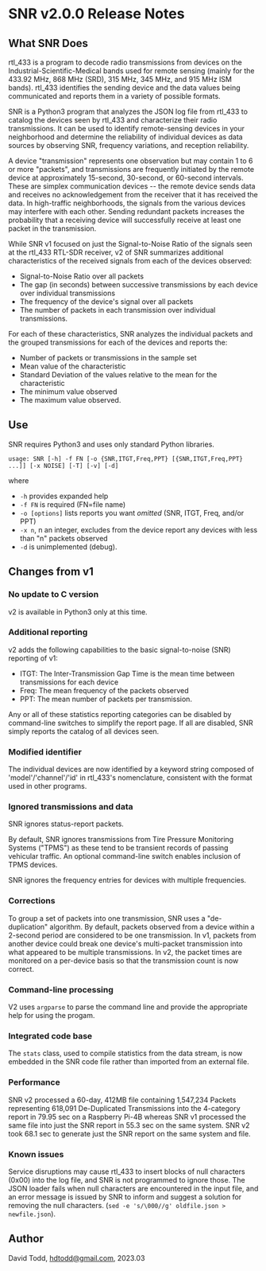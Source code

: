 # SNR v2.0.0 Release Notes

## What SNR Does

rtl\_433 is a program to decode radio transmissions from devices on the Industrial-Scientific-Medical bands used for remote sensing (mainly for the 433.92 MHz, 868 MHz (SRD), 315 MHz, 345 MHz, and 915 MHz ISM bands).  rtl\_433 identifies the sending device and the data values being communicated and reports them in a variety of possible formats.

SNR is a Python3 program that analyzes the JSON log file from rtl\_433 to catalog the devices seen by rtl\_433 and characterize their radio transmissions.  It can be used to identify remote-sensing devices in your neighborhood and determine the reliability of individual devices as data sources by observing SNR, frequency variations, and reception reliability.

A device "transmission" represents one observation but may contain 1 to 6 or more "packets", and transmissions are frequently initiated by the remote device at approximately 15-second, 30-second, or 60-second intervals.  These are simplex communication devices -- the remote device sends data and receives no acknowledgement from the receiver that it has received the data.  In high-traffic neighborhoods, the signals from the various devices may interfere with each other.  Sending redundant packets increases the probability that a receiving device will successfully receive at least one packet in the transmission.

While SNR v1 focused on just the Signal-to-Noise Ratio of the signals seen at the rtl\_433 RTL-SDR receiver, v2 of SNR summarizes additional characteristics of the received signals from each of the devices observed:

*  Signal-to-Noise Ratio over all packets
*  The gap (in seconds) between successive transmissions by each device over individual transmissions
*  The frequency of the device's signal over all packets
*  The number of packets in each transmission over individual transmissions.

For each of these characteristics, SNR analyzes the individual packets and the grouped transmissions for each of the devices and reports the:

*  Number of packets or transmissions in the sample set
*  Mean value of the characteristic
*  Standard Deviation of the values relative to the mean for the characteristic
*  The minimum value observed
*  The maximum value observed.

## Use

SNR requires Python3 and uses only standard Python libraries.

`usage: SNR [-h] -f FN [-o {SNR,ITGT,Freq,PPT} [{SNR,ITGT,Freq,PPT} ...]] [-x NOISE] [-T] [-v] [-d]`

where

*  `-h` provides expanded help
*  `-f FN` is required (FN=file name)
*  `-o [options]` lists reports you want *omitted* (SNR, ITGT, Freq, and/or PPT)
*  `-x n`, n an integer, excludes from the device report any devices with less than "n" packets observed
*  `-d` is unimplemented (debug).

## Changes from v1

### No update to C version

v2 is available in Python3 only at this time.  

### Additional reporting

v2 adds the following capabilities to the basic signal-to-noise (SNR) reporting of v1:

*  ITGT: The Inter-Transmission Gap Time is the mean time between transmissions for each device
*  Freq:  The mean frequency of the packets observed
*  PPT: The mean number of packets per transmission.

Any or all of these statistics reporting categories can be disabled by command-line switches to simplify the report page.  If all are disabled, SNR simply reports the catalog of all devices seen.

### Modified identifier

The individual devices are now identified by a keyword string composed of 'model'/'channel'/'id' in rtl\_433's nomenclature, consistent with the format used in other programs.

### Ignored transmissions and data

SNR ignores status-report packets.

By default, SNR ignores transmissions from Tire Pressure Monitoring Systems ("TPMS") as these tend to be transient records of passing vehicular traffic.  An optional command-line switch enables inclusion of TPMS devices.

SNR ignores the frequency entries for devices with multiple frequencies.

### Corrections

To group a set of packets into one transmission, SNR uses a "de-duplication" algorithm.  By default, packets observed from a device within a 2-second period are considered to be one transmission.  In v1, packets from another device could break one device's multi-packet transmission into what appeared to be multiple transmissions.  In v2, the packet times are monitored on a per-device basis so that the transmission count is now correct.

### Command-line processing

V2 uses `argparse` to parse the command line and provide the appropriate help for using the progam.

### Integrated code base

The `stats` class, used to compile statistics from the data stream, is now embedded in the SNR code file rather than imported from an external file.

### Performance

SNR v2 processed a 60-day, 412MB file containing 1,547,234 Packets representing 618,091 De-Duplicated Transmissions into the 4-category report in 79.95 sec on a Raspberry Pi-4B whereas SNR v1 processed the same file into just the SNR report in 55.3 sec on the same system.  SNR v2 took 68.1 sec to generate just the SNR report on the same system and file.

### Known issues

Service disruptions may cause rtl\_433 to insert blocks of null characters (0x00) into the log file, and SNR is not programmed to ignore those.  The JSON loader fails when null characters are encountered in the input file, and an error message is issued by SNR to inform and suggest a solution for removing the null characters.  (`sed -e 's/\000//g' oldfile.json > newfile.json`).

## Author
David Todd, hdtodd@gmail.com, 2023.03
